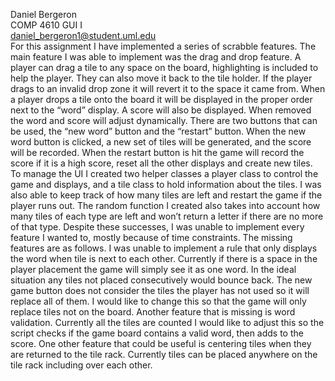 Daniel Bergeron
<br />COMP 4610 GUI I 
<br />daniel_bergeron1@student.uml.edu
<br />For this assignment I have implemented a series of scrabble features. The main feature I was able to implement was the drag and drop feature. A player can drag a tile to any space on the board, highlighting is included to help the player. They can also move it back to the tile holder. If the player drags to an invalid drop zone it will revert it to the space it came from. When a player drops a tile onto the board it will be displayed in the proper order next to the “word” display. A score will also be displayed. When removed the word and score will adjust dynamically. There are two buttons that can be used, the “new word” button and the “restart” button. When the new word button is clicked, a new set of tiles will be generated, and the score will be recorded. When the restart button is hit the game will record the score if it is a high score, reset all the other displays and create new tiles. To manage the UI I created two helper classes a player class to control the game and displays, and a tile class to hold information about the tiles. I was also able to keep track of how many tiles are left and restart the game if the player runs out. The random function I created also takes into account how many tiles of each type are left and won’t return a letter if there are no more of that type. 
Despite these successes, I was unable to implement every feature I wanted to, mostly because of time constraints. The missing features are as follows. I was unable to implement a rule that only displays the word when tile is next to each other. Currently if there is a space in the player placement the game will simply see it as one word. In the ideal situation any tiles not placed consecutively would bounce back. The new game button does not consider the tiles the player has not used so it will replace all of them. I would like to change this so that the game will only replace tiles not on the board. Another feature that is missing is word validation. Currently all the tiles are counted I would like to adjust this so the script checks if the game board contains a valid word, then adds to the score.  One other feature that could be useful is centering tiles when they are returned to the tile rack. Currently tiles can be placed anywhere on the tile rack including over each other. 
